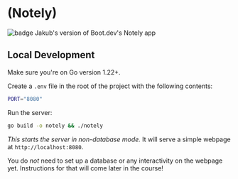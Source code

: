 # (Notely)
![badge](https://github.com/jradziejewski/learn-cicd-starter/actions/workflows/ci.yml/badge.svg)
Jakub's version of Boot.dev's Notely app

## Local Development

Make sure you're on Go version 1.22+.

Create a `.env` file in the root of the project with the following contents:

```bash
PORT="8080"
```

Run the server:

```bash
go build -o notely && ./notely
```

*This starts the server in non-database mode.* It will serve a simple webpage at `http://localhost:8080`.

You do *not* need to set up a database or any interactivity on the webpage yet. Instructions for that will come later in the course!
